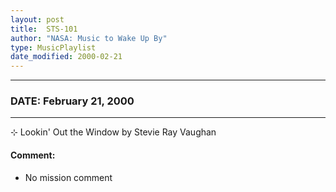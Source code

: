 ```yaml
---
layout: post
title:  STS-101
author: "NASA: Music to Wake Up By"
type: MusicPlaylist
date_modified: 2000-02-21
---
```


----
### DATE: February 21, 2000
----
⊹ Lookin' Out the Window by Stevie Ray Vaughan

#### Comment:
* No mission comment
